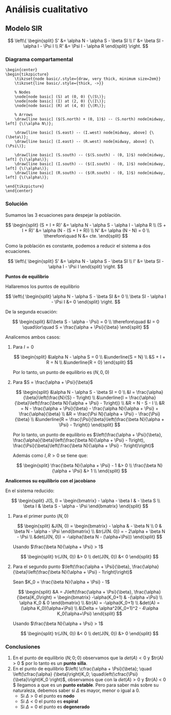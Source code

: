 # Análisis cualitativo

## Modelo SIR

$$
\left\{
\begin{split}
S' &= \alpha N - \alpha S - \beta SI \\
I' &= \beta SI - \alpha I - \Psi I \\
R' &= \Psi I - \alpha R
\end{split}
\right.
$$

### Diagrama compartamental

```{=latex}
\begin{center}
\begin{tikzpicture}
    \tikzset{node basic/.style={draw, very thick, minimum size=2em}}
    \tikzset{line basic/.style={thick, ->}}

    % Nodes
    \node[node basic] (S) at (0, 0) {\(S\)};
    \node[node basic] (I) at (2, 0) {\(I\)};
    \node[node basic] (R) at (4, 0) {\(R\)};

    % Arrows
    \draw[line basic] ($(S.north) + (0, 1)$) -- (S.north) node[midway, left] {\(\alpha N\)};

    \draw[line basic] (S.east) -- (I.west) node[midway, above] {\(\beta\)};
    \draw[line basic] (I.east) -- (R.west) node[midway, above] {\(\Psi\)};

    \draw[line basic] (S.south) -- ($(S.south) - (0, 1)$) node[midway, left] {\(\alpha\)};
    \draw[line basic] (I.south) -- ($(I.south) - (0, 1)$) node[midway, left] {\(\alpha\)};
    \draw[line basic] (R.south) -- ($(R.south) - (0, 1)$) node[midway, left] {\(\alpha\)};

\end{tikzpicture}
\end{center}
```

### Solución

Sumamos las 3 ecuaciones para despejar la población.

$$
\begin{split}
(S + I + R)' &= \alpha N - \alpha S - \alpha I - \alpha R \\
(S + I + R)' &= \alpha (N - (S + I + R)) \\
N' &= \alpha (N - N) = 0 \\
\therefore\quad N &= cte.
\end{split}
$$

Como la población es constante, podemos a reducir el sistema a dos ecuaciones.

$$
\left\{
\begin{split}
S' &= \alpha N - \alpha S - \beta SI \\
I' &= \beta SI - \alpha I - \Psi I
\end{split}
\right.
$$

**Puntos de equilibrio**

Hallaremos los puntos de equilibrio

$$
\left\{
\begin{split}
\alpha N - \alpha S - \beta SI &= 0 \\
\beta SI - \alpha I - \Psi I &= 0
\end{split}
\right.
$$

De la segunda ecuación:

$$
\begin{split}
&I(\beta S - \alpha - \Psi) = 0 \\
\therefore\quad &I = 0 \quad\lor\quad S = \frac{\alpha + \Psi}{\beta}
\end{split}
$$

Analicemos ambos casos:

1. Para $I=0$

    $$
    \begin{split}
    &\alpha N - \alpha S = 0 \\
    &\underline{S = N} \\
    &S + I + R = N \\
    &\underline{R = 0}
    \end{split}
    $$

    Por lo tanto, un punto de equilibrio es $(N, 0, 0)$

1. Para $S = \frac{\alpha + \Psi}{\beta}$

    $$
    \begin{split}
    &\alpha N - \alpha S - \beta SI = 0 \\
    &I = \frac{\alpha}{\beta}\left(\frac{N}{S} - 1\right) \\
    &\underline{I = \frac{\alpha}{\beta}\left(\frac{\beta N}{\alpha + \Psi} - 1\right)} \\
    &R = N - S - I \\
    &R = N - \frac{\alpha + \Psi}{\beta} - \frac{\alpha N}{\alpha + \Psi} + \frac{\alpha}{\beta} \\
    &R = \frac{\Psi N}{\alpha + \Psi} - \frac{\Psi}{\beta} \\
    &\underline{R = \frac{\Psi}{\beta}\left(\frac{\beta N}{\alpha + \Psi} - 1\right)}
    \end{split}
    $$

    Por lo tanto, un punto de equilibrio es $\left(\frac{\alpha + \Psi}{\beta}, \frac{\alpha}{\beta}\left(\frac{\beta N}{\alpha + \Psi} - 1\right), \frac{\Psi}{\beta}\left(\frac{\beta N}{\alpha + \Psi} - 1\right)\right)$

    Además como $I, R > 0$ se tiene que:

    $$
    \begin{split}
        \frac{\beta N}{\alpha + \Psi} - 1 &> 0 \\
        \frac{\beta N}{\alpha + \Psi} &> 1 \\
    \end{split}
    $$

**Analicemos su equilibrio con el jacobiano**

En el sistema reducido:

$$
\begin{split}
J(S, I) =
    \begin{bmatrix}
        - \alpha - \beta I & - \beta S \\
        \beta I & \beta S - \alpha - \Psi
    \end{bmatrix}
\end{split}
$$

1. Para el primer punto $(N, 0)$

    $$
    \begin{split}
    &J(N, 0) =
        \begin{bmatrix}
            - \alpha & - \beta N \\
            0 & \beta N - \alpha - \Psi
        \end{bmatrix} \\
    &tr(J(N. 0)) = - 2\alpha + \beta N - \Psi \\
    &det(J(N, 0)) = -\alpha(\beta N - (\alpha+\Psi))
    \end{split}
    $$

    Usando $\frac{\beta N}{\alpha + \Psi} > 1$

    $$
    \begin{split}
        tr(J(N, 0)) &> 0 \\
        det(J(N, 0)) &< 0
    \end{split}
    $$

1. Para el segundo punto $\left(\frac{\alpha + \Psi}{\beta}, \frac{\alpha}{\beta}\left(\frac{\beta N}{\alpha + \Psi} - 1\right)\right)$

    Sean $K_0 = \frac{\beta N}{\alpha + \Psi} - 1$

    $$
    \begin{split}
    &A = J\left(\frac{\alpha + \Psi}{\beta}, \frac{\alpha}{\beta}K_0\right) =
        \begin{bmatrix}
            -\alpha(K_0+1)  & -(\alpha +\Psi) \\
            \alpha K_0 & 0
        \end{bmatrix} \\
    &tr(A) = -\alpha(K_0+1) \\
    &det(A) = (\alpha K_0)(\alpha+\Psi) \\
    &\Delta = \alpha^2(K_0+1)^2 - 4\alpha K_0(\alpha+\Psi)
    \end{split}
    $$

    Usando $\frac{\beta N}{\alpha + \Psi} > 1$

    $$
    \begin{split}
        tr(J(N, 0)) &< 0 \\
        det(J(N, 0)) &> 0
    \end{split}
    $$

### Conclusiones

1. En el punto de equilibrio $(N;0;0)$ observamos que la $det(A) < 0$ y $tr(A) > 0 $ por lo tanto es un **punto silla**.
1. En el punto de equilibrio $\left( \cfrac{\alpha + \Psi}{\beta}; \quad \left(\cfrac{\alpha} {\beta}\right)K_0; \quad\left(\cfrac{\Psi}{\beta}\right)K_0 \right)$, observamos que con la $det(A)> 0$ y $tr(A) < 0 $  llegamos a que es un **punto estable**. Pero para saber más sobre su naturaleza, debemos saber si $\Delta$ es mayor, menor o igual a 0.
    - Si $\Delta > 0$ el punto es **nodo**
    - Si $\Delta < 0$ el punto es **espiral**
    - Si $\Delta = 0$ el punto es **degenerado**
